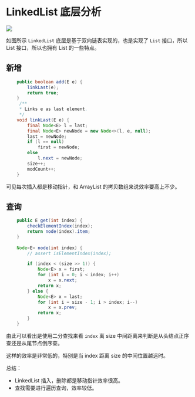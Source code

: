 # LinkedList 底层分析

![](https://ws1.sinaimg.cn/large/006tKfTcgy1fmtdndjiwej30hj06mabj.jpg)

如图所示 `LinkedList` 底层是基于双向链表实现的，也是实现了 `List` 接口，所以 List 接口，所以也拥有 List 的一些特点。

## 新增

```java
    public boolean add(E e) {
        linkLast(e);
        return true;
    }
     /**
     * Links e as last element.
     */
    void linkLast(E e) {
        final Node<E> l = last;
        final Node<E> newNode = new Node<>(l, e, null);
        last = newNode;
        if (l == null)
            first = newNode;
        else
            l.next = newNode;
        size++;
        modCount++;
    }
```

可见每次插入都是移动指针，和 ArrayList 的拷贝数组来说效率要高上不少。

## 查询

```java
    public E get(int index) {
        checkElementIndex(index);
        return node(index).item;
    }
    
    Node<E> node(int index) {
        // assert isElementIndex(index);

        if (index < (size >> 1)) {
            Node<E> x = first;
            for (int i = 0; i < index; i++)
                x = x.next;
            return x;
        } else {
            Node<E> x = last;
            for (int i = size - 1; i > index; i--)
                x = x.prev;
            return x;
        }
    }
```

由此可以看出是使用二分查找来看 `index` 离 size 中间距离来判断是从头结点正序查还是从尾节点倒序查。

这样的效率是非常低的，特别是当 index 距离 size 的中间位置越远时。

总结：

- LinkedList 插入，删除都是移动指针效率很高。
- 查找需要进行遍历查询，效率较低。